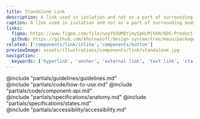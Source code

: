 ```yaml
---
title: Standalone Link
description: A link used in isolation and not as a part of surrounding body text.
caption: A link used in isolation and not as a part of surrounding body text.
links:
  figma: https://www.figma.com/file/noyY6dUMDYjmySpHcMjhkN/KDS-Product---Components?node-id=2365%3A21590&t=XC8SUxxJOFHgqYzK-1
  github: https://github.com/khulnasoft/design-system/tree/main/packages/components/src/components/kds/link
related: ['components/link/inline','components/button']
previewImage: assets/illustrations/components/link/standalone.jpg
navigation:
  keywords: ['hyperlink', 'anchor', 'external link', 'text link', 'cta']
---
```


<section data-tab="Guidelines">
  @include "partials/guidelines/guidelines.md"
</section>

<section data-tab="Code">
  @include "partials/code/how-to-use.md"
  @include "partials/code/component-api.md"  
</section>

<section data-tab="Specifications">
  @include "partials/specifications/anatomy.md"
  @include "partials/specifications/states.md"
</section>

<section data-tab="Accessibility">
  @include "partials/accessibility/accessibility.md"
</section>
